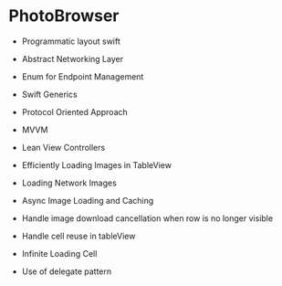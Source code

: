 # PhotoBrowser

* Programmatic layout swift

* Abstract Networking Layer
* Enum for Endpoint Management
* Swift Generics
* Protocol Oriented Approach

* MVVM
* Lean View Controllers

* Efficiently Loading Images in TableView
* Loading Network Images
* Async Image Loading and Caching
* Handle image download cancellation when row is no longer visible
* Handle cell reuse in tableView
* Infinite Loading Cell

* Use of delegate pattern
